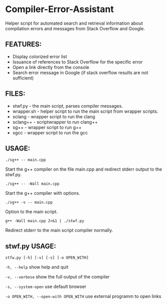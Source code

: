 Compiler-Error-Assistant
========================
Helper script for automated search and retrieval information about compilation errors and messages from Stack Overflow and Google.

FEATURES:
---------
* Display colorized  error list
* Issuance of references to Stack Overflow for the specific error
* Open a link directly from the console
* Search error message in Google (if stack overflow results are not sufficient)

FILES:
------
* stwf.py - the main script, parses compiler messages.
* wrapper.sh - helper script to run the main script from wrapper scripts.
* sclang - wrapper script to run the clang
* sclang++ - scriptwrapper to run clang++
* sg++ - wrapper script to run g++
* sgcc - wrapper script to run the gcc

USAGE:
------
`./sg++ -- main.cpp`

Start the g++ compiler on the file main.cpp and redirect stderr output to the stwf.py.

`./sg++ -- -Wall main.cpp`

Start the g++ compiler with options.

`./sg++ -v -- main.cpp`

Option to the main script.

`g++ -Wall main.cpp 2>&1 | ./stwf.py`

Redirect stderr to the main script compiler normally.

stwf.py USAGE:
--------------
`stfw.py [-h] [-v] [-s] [-o OPEN_WITH]`

`-h, --help` show help and quit

`-v, --verbose` show the full output of the compiler

`-s, --system-open` use default browser

`-o OPEN_WITH, --open-with OPEN_WITH` use external programm to open links
